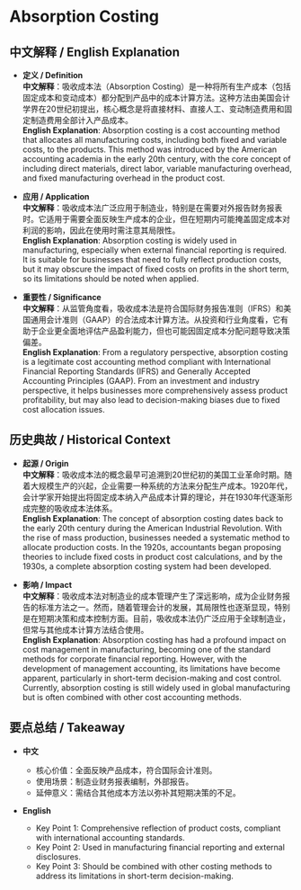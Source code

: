 # Absorption Costing

## 中文解释 / English Explanation

* **定义 / Definition**  
  **中文解释**：吸收成本法（Absorption Costing）是一种将所有生产成本（包括固定成本和变动成本）都分配到产品中的成本计算方法。这种方法由美国会计学界在20世纪初提出，核心概念是将直接材料、直接人工、变动制造费用和固定制造费用全部计入产品成本。  
  **English Explanation**: Absorption costing is a cost accounting method that allocates all manufacturing costs, including both fixed and variable costs, to the products. This method was introduced by the American accounting academia in the early 20th century, with the core concept of including direct materials, direct labor, variable manufacturing overhead, and fixed manufacturing overhead in the product cost.

* **应用 / Application**  
  **中文解释**：吸收成本法广泛应用于制造业，特别是在需要对外报告财务报表时。它适用于需要全面反映生产成本的企业，但在短期内可能掩盖固定成本对利润的影响，因此在使用时需注意其局限性。  
  **English Explanation**: Absorption costing is widely used in manufacturing, especially when external financial reporting is required. It is suitable for businesses that need to fully reflect production costs, but it may obscure the impact of fixed costs on profits in the short term, so its limitations should be noted when applied.

* **重要性 / Significance**  
  **中文解释**：从监管角度看，吸收成本法是符合国际财务报告准则（IFRS）和美国通用会计准则（GAAP）的合法成本计算方法。从投资和行业角度看，它有助于企业更全面地评估产品盈利能力，但也可能因固定成本分配问题导致决策偏差。  
  **English Explanation**: From a regulatory perspective, absorption costing is a legitimate cost accounting method compliant with International Financial Reporting Standards (IFRS) and Generally Accepted Accounting Principles (GAAP). From an investment and industry perspective, it helps businesses more comprehensively assess product profitability, but may also lead to decision-making biases due to fixed cost allocation issues.

## 历史典故 / Historical Context

* **起源 / Origin**  
  **中文解释**：吸收成本法的概念最早可追溯到20世纪初的美国工业革命时期。随着大规模生产的兴起，企业需要一种系统的方法来分配生产成本。1920年代，会计学家开始提出将固定成本纳入产品成本计算的理论，并在1930年代逐渐形成完整的吸收成本法体系。  
  **English Explanation**: The concept of absorption costing dates back to the early 20th century during the American Industrial Revolution. With the rise of mass production, businesses needed a systematic method to allocate production costs. In the 1920s, accountants began proposing theories to include fixed costs in product cost calculations, and by the 1930s, a complete absorption costing system had been developed.

* **影响 / Impact**  
  **中文解释**：吸收成本法对制造业的成本管理产生了深远影响，成为企业财务报告的标准方法之一。然而，随着管理会计的发展，其局限性也逐渐显现，特别是在短期决策和成本控制方面。目前，吸收成本法仍广泛应用于全球制造业，但常与其他成本计算方法结合使用。  
  **English Explanation**: Absorption costing has had a profound impact on cost management in manufacturing, becoming one of the standard methods for corporate financial reporting. However, with the development of management accounting, its limitations have become apparent, particularly in short-term decision-making and cost control. Currently, absorption costing is still widely used in global manufacturing but is often combined with other cost accounting methods.

## 要点总结 / Takeaway

* **中文**  
  - 核心价值：全面反映产品成本，符合国际会计准则。  
  - 使用场景：制造业财务报表编制，外部报告。  
  - 延伸意义：需结合其他成本方法以弥补其短期决策的不足。

* **English**  
  - Key Point 1: Comprehensive reflection of product costs, compliant with international accounting standards.  
  - Key Point 2: Used in manufacturing financial reporting and external disclosures.  
  - Key Point 3: Should be combined with other costing methods to address its limitations in short-term decision-making.
